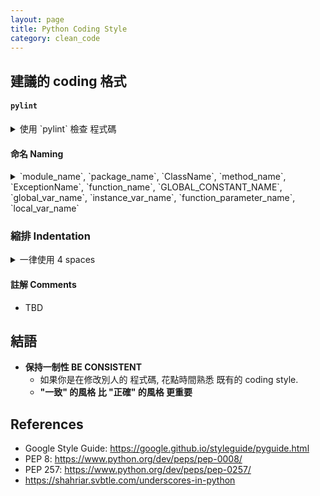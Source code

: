 ```yaml
---
layout: page
title: Python Coding Style
category: clean_code
---
```


## 建議的 coding 格式

#### `pylint`
<details><summary markdown="span">使用 `pylint` 檢查 程式碼</summary>
* 透過 `pip install pylint` 安裝<br/>
* `pylint XXX.py` 執行<br/>
* `pylint` 並非完美, 僅是一個輔助工具. 你應該事情況<br/>
  * 修改程式碼<br/>
  * 將部分報錯 加入 ignore list (過多報錯, 可能導致你忽略真正需要修改的資訊)<br/>
</details>

#### 命名 Naming
<details><summary markdown="span">`module_name`, `package_name`, `ClassName`, `method_name`, `ExceptionName`, `function_name`, `GLOBAL_CONSTANT_NAME`, `global_var_name`, `instance_var_name`, `function_parameter_name`, `local_var_name`</summary>
* 不允許採用<br/>
  * 單一字元名稱 single character names (e.g. a, b, c)<br/>
    * counters 或 iterators 除外, 通常使用 `i`, `j`, `k`<br/>
  * 在 package/module name 中使用 dashes(-)<br/>
    * e.g. 創建一個module 叫做 `calculate-histogram.py`<br/>
  * 前後雙底線 `__double_leading_and_trailing_underscore__`<br/>
    * 為Python內部保留 reserved by Python<br/>
* 慣例 Convention<br/>
  * `internal`定義: 意指 僅使用於某個 module 或 以protected/private的形式存於某個class 的 變數或函示<br/>
  * 前綴單底線(`_`): 僅 慣例上代表, 該 變數或函示 為 internal 使用<br/>
    * 前綴單底線 不具備實際 internal 效應, 僅特殊情況下提供 internal 保護 (e.g. 在 `import * from` 時不會出現)<br/>
  * 前綴雙底線(`__`): 對 編譯器interpreter 有實際意義, 將使 變數或函示 變成 internal<br/>
    * e.g.<br/>
    * 有關 前綴單底線 與 前綴雙底線, 更多資訊可參考 <https://shahriar.svbtle.com/underscores-in-python><br/>
  * class 名稱 使用 `CapWords`, module 名稱 使用 `lower_with_under.py`<br/>
    * e.g. 避免出現 `from StringIO import StringIO` 的尷尬情況<br/>
* Naming Table<br/>
</details>

### 縮排 Indentation
<details><summary markdown="span">一律使用 4 spaces</summary>
* 永遠不可將 tabs 跟 spaces 混用<br/>
* 當需要以 多行 表示程式碼時, 可以考慮以下兩種方案<br/>
  * 使用 4 spaces 做縮排開頭<br/>
  * 使用 垂直方向 對齊 <br/>
* e.g.
</details>

#### 註解 Comments
* TBD


## 結語
* **保持一制性 BE CONSISTENT**
  * 如果你是在修改別人的 程式碼, 花點時間熟悉 既有的 coding style.
  * **"一致" 的風格 比 "正確" 的風格 更重要**


## References
* Google Style Guide: https://google.github.io/styleguide/pyguide.html
* PEP 8: https://www.python.org/dev/peps/pep-0008/
* PEP 257: https://www.python.org/dev/peps/pep-0257/
* https://shahriar.svbtle.com/underscores-in-python
